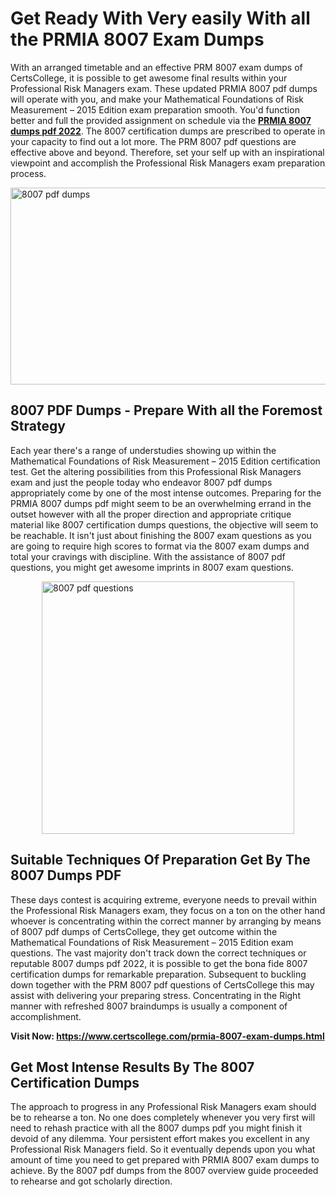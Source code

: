 <h1><strong>Get Ready With Very easily With all the PRMIA 8007 Exam Dumps&nbsp;</strong></h1>
<p><span style="font-weight: 400;">With an arranged timetable and an effective PRM 8007 exam dumps of CertsCollege, it is possible to get awesome final results within your Professional Risk Managers exam. These updated PRMIA 8007 pdf dumps will operate with you, and make your Mathematical Foundations of Risk Measurement – 2015 Edition exam preparation smooth. You'd function better and full the provided assignment on schedule via the <strong><a href="https://www.certscollege.com/prmia-8007-exam-dumps.html">PRMIA 8007 dumps pdf 2022</a></strong>. The 8007 certification dumps are prescribed to operate in your capacity to find out a lot more. The PRM 8007 pdf questions are effective above and beyond. Therefore, set your self up with an inspirational viewpoint and accomplish the Professional Risk Managers exam preparation process.&nbsp;</span></p>
<p><span style="font-weight: 400;"><img style="display: block; margin-left: auto; margin-right: auto;" src="https://i.ibb.co/CPDK3ps/Yellow-and-Blue-Initiative-Blog-Banner.png" alt="8007 pdf dumps" width="559" height="315" /></span></p>
<h2><strong>8007 PDF Dumps - Prepare With all the Foremost Strategy</strong></h2>
<p><span style="font-weight: 400;">Each year there's a range of understudies showing up within the Mathematical Foundations of Risk Measurement – 2015 Edition certification test. Get the altering possibilities from this Professional Risk Managers exam and just the people today who endeavor 8007 pdf dumps appropriately come by one of the most intense outcomes. Preparing for the PRMIA 8007 dumps pdf might seem to be an overwhelming errand in the outset however with all the proper direction and appropriate critique material like 8007 certification dumps questions, the objective will seem to be reachable. It isn't just about finishing the 8007 exam questions as you are going to require high scores to format via the 8007 exam dumps and total your cravings with discipline. With the assistance of 8007 pdf questions, you might get awesome imprints in 8007 exam questions.</span></p>
<p><span style="font-weight: 400;"><a href="https://tinyurl.com/u56jjzx7"><img style="display: block; margin-left: auto; margin-right: auto;" src="https://i.ibb.co/9tMrhdY/Teacher-Appreciation-Invitation.png" alt="8007 pdf questions " width="404" height="404" /></a></span></p>
<h2><strong>Suitable Techniques Of Preparation Get By The 8007 Dumps PDF</strong></h2>
<p><span style="font-weight: 400;">These days contest is acquiring extreme, everyone needs to prevail within the Professional Risk Managers exam, they focus on a ton on the other hand whoever is concentrating within the correct manner by arranging by means of 8007 pdf dumps of CertsCollege, they get outcome within the Mathematical Foundations of Risk Measurement – 2015 Edition exam questions. The vast majority don't track down the correct techniques or reputable 8007 dumps pdf 2022, it is possible to get the bona fide 8007 certification dumps for remarkable preparation. Subsequent to buckling down together with the PRM 8007 pdf questions of CertsCollege this may assist with delivering your preparing stress. Concentrating in the Right manner with refreshed 8007 braindumps is usually a component of accomplishment.</span></p>
<p><span style="font-weight: 400;"><strong>Visit Now: <a href="https://www.certscollege.com/prmia-8007-exam-dumps.html">https://www.certscollege.com/prmia-8007-exam-dumps.html</a></strong></span></p>
<h2><strong>Get Most Intense Results By The 8007 Certification Dumps</strong></h2>
<p><span style="font-weight: 400;">The approach to progress in any Professional Risk Managers exam should be to rehearse a ton. No one does completely whenever you very first will need to rehash practice with all the 8007 dumps pdf you might finish it devoid of any dilemma. Your persistent effort makes you excellent in any Professional Risk Managers field. So it eventually depends upon you what amount of time you need to get prepared with PRMIA 8007 exam dumps to achieve. By the 8007 pdf dumps from the 8007 overview guide proceeded to rehearse and got scholarly direction.</span></p>
